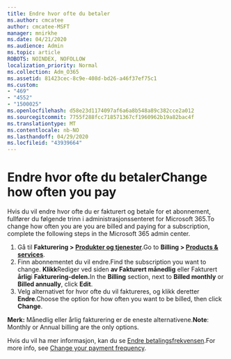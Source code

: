 ```yaml
---
title: Endre hvor ofte du betaler
ms.author: cmcatee
author: cmcatee-MSFT
manager: mnirkhe
ms.date: 04/21/2020
ms.audience: Admin
ms.topic: article
ROBOTS: NOINDEX, NOFOLLOW
localization_priority: Normal
ms.collection: Adm_O365
ms.assetid: 81423cec-8c9e-408d-bd26-a46f37ef75c1
ms.custom:
- "469"
- "4552"
- "1500025"
ms.openlocfilehash: d58e23d1174097af6a6a8b548a89c382cce2a012
ms.sourcegitcommit: 7755f288fcc718571367cf1960962b19a82bac4f
ms.translationtype: MT
ms.contentlocale: nb-NO
ms.lasthandoff: 04/29/2020
ms.locfileid: "43939664"
---
```

# <a name="change-how-often-you-pay"></a><span data-ttu-id="8517c-102">Endre hvor ofte du betaler</span><span class="sxs-lookup"><span data-stu-id="8517c-102">Change how often you pay</span></span>

<span data-ttu-id="8517c-103">Hvis du vil endre hvor ofte du er fakturert og betale for et abonnement, fullfører du følgende trinn i administrasjonssenteret for Microsoft 365.</span><span class="sxs-lookup"><span data-stu-id="8517c-103">To change how often you are you are billed and paying for a subscription, complete the following steps in the Microsoft 365 admin center.</span></span> 
1. <span data-ttu-id="8517c-104">Gå til **Fakturering > [Produkter og tjenester](https://go.microsoft.com/fwlink/p/?linkid=842054)**.</span><span class="sxs-lookup"><span data-stu-id="8517c-104">Go to **Billing > [Products & services](https://go.microsoft.com/fwlink/p/?linkid=842054)**.</span></span>
2. <span data-ttu-id="8517c-105">Finn abonnementet du vil endre.</span><span class="sxs-lookup"><span data-stu-id="8517c-105">Find the subscription you want to change.</span></span> <span data-ttu-id="8517c-106">**Klikk**Rediger ved siden **av Fakturert månedlig** eller Fakturert **årlig**i **Fakturering-delen.**</span><span class="sxs-lookup"><span data-stu-id="8517c-106">In the **Billing** section, next to **Billed monthly** or **Billed annually**, click **Edit**.</span></span> 
3. <span data-ttu-id="8517c-107">Velg alternativet for hvor ofte du vil faktureres, og klikk deretter **Endre**.</span><span class="sxs-lookup"><span data-stu-id="8517c-107">Choose the option for how often you want to be billed, then click **Change**.</span></span>

<span data-ttu-id="8517c-108">**Merk:** Månedlig eller årlig fakturering er de eneste alternativene.</span><span class="sxs-lookup"><span data-stu-id="8517c-108">**Note**: Monthly or Annual billing are the only options.</span></span>

<span data-ttu-id="8517c-109">Hvis du vil ha mer informasjon, kan du se [Endre betalingsfrekvensen](https://docs.microsoft.com/microsoft-365/commerce/billing-and-payments/change-payment-frequency?view=o365-worldwide).</span><span class="sxs-lookup"><span data-stu-id="8517c-109">For more info, see [Change your payment frequency](https://docs.microsoft.com/microsoft-365/commerce/billing-and-payments/change-payment-frequency?view=o365-worldwide).</span></span>
